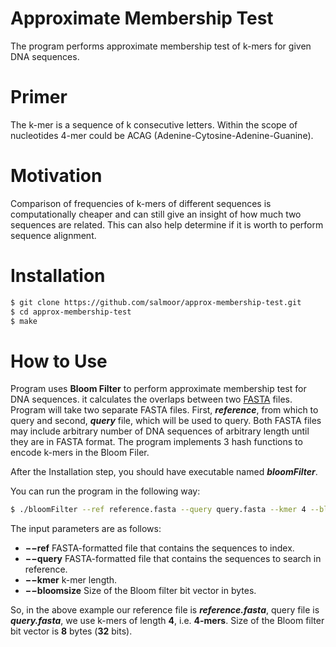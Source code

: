 # Approximate Membership Test

The program performs approximate membership test of k-mers for given DNA sequences.

# Primer

The k-mer is a sequence of k consecutive letters. Within the scope of nucleotides 4-mer could be ACAG (Adenine-Cytosine-Adenine-Guanine).

# Motivation

Comparison of frequencies of k-mers of different sequences is computationally cheaper and can still give an insight of how much two sequences are related. This can also help determine if it is worth to perform sequence alignment.

# Installation

```bash
$ git clone https://github.com/salmoor/approx-membership-test.git
$ cd approx-membership-test
$ make
```

# How to Use

Program uses **Bloom Filter** to perform approximate membership test for DNA sequences. it calculates the overlaps between two [FASTA](https://en.wikipedia.org/wiki/FASTA_format) files. Program will take two separate FASTA files. First, ***reference***, from which to query and second, ***query*** file, which will be used to query. Both FASTA files may include arbitrary number of DNA sequences of arbitrary length until they are in FASTA format.  The program implements 3 hash functions to encode k-mers in the Bloom Filer.

After the Installation step, you should have executable named ***bloomFilter***.

You can run the program in the following way:

```bash
$ ./bloomFilter --ref reference.fasta --query query.fasta --kmer 4 --bloomsize 8
```

The input parameters are as follows:

- **−−ref** FASTA-formatted file that contains the sequences to index.
- **−−query** FASTA-formatted file that contains the sequences to search in reference.
- **−−kmer** k-mer length.
- **−−bloomsize** Size of the Bloom filter bit vector in bytes.

So, in the above example our reference file is ***reference.fasta***, query file is ***query.fasta***, we use k-mers of length **4**, i.e. **4-mers**. Size of the Bloom filter bit vector is **8** bytes (**32** bits).